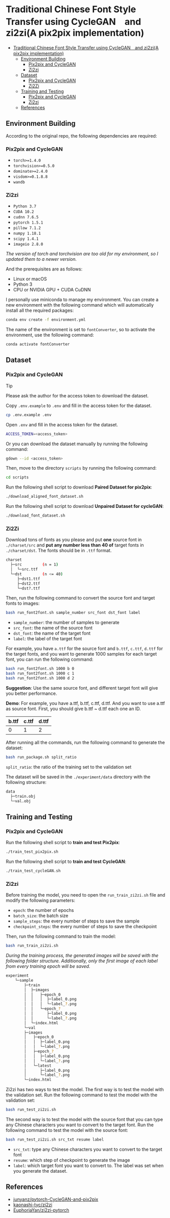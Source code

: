 # Traditional Chinese Font Style Transfer using CycleGAN　and zi2zi(A pix2pix implementation)

- [Traditional Chinese Font Style Transfer using CycleGAN　and zi2zi(A pix2pix implementation)](#traditional-chinese-font-style-transfer-using-cycleganand-zi2zia-pix2pix-implementation)
  - [Environment Building](#environment-building)
    - [Pix2pix and CycleGAN](#pix2pix-and-cyclegan)
    - [Zi2zi](#zi2zi)
  - [Dataset](#dataset)
    - [Pix2pix and CycleGAN](#pix2pix-and-cyclegan-1)
    - [Zi2Zi](#zi2zi-1)
  - [Training and Testing](#training-and-testing)
    - [Pix2pix and CycleGAN](#pix2pix-and-cyclegan-2)
    - [Zi2zi](#zi2zi-2)
  - [References](#references)

## Environment Building

According to the original repo, the following dependencies are required:
### Pix2pix and CycleGAN
- `torch>=1.4.0`
- `torchvision>=0.5.0`
- `dominate>=2.4.0`
- `visdom>=0.1.8.8`
- `wandb`
### Zi2zi
- `Python 3.7`
- `CUDA 10.2`
- `cudnn 7.6.5`
- `pytorch 1.5.1`
- `pillow 7.1.2`
- `numpy 1.18.1`
- `scipy 1.4.1`
- `imageio 2.8.0`

*The version of torch and torchvision are too old for my environment, so I updated them to a newer version.*

And the prerequisites are as follows:

- Linux or macOS
- Python 3
- CPU or NVIDIA GPU + CUDA CuDNN

I personally use miniconda to manage my environment. You can create a new environment with the following command which will automatically install all the required packages:

```bash
conda env create -f environment.yml
```
The name of the environment is set to `fontConverter`, so to activate the environment, use the following command:

```bash
conda activate fontConverter
```

## Dataset
### Pix2pix and CycleGAN
> [!TIP]
> Please ask the author for the access token to download the dataset.

Copy `.env.example` to `.env` and fill in the access token for the dataset.

```bash
cp .env.example .env
```

Open `.env` and fill in the access token for the dataset.

```bash
ACCESS_TOKEN=<access_token>
```

Or you can download the dataset manually by running the following command:

```bash
gdown --id <access_token>
```

Then, move to the directory `scripts` by running the following command:

```bash
cd scripts
```

Run the following shell script to download **Paired Dataset for pix2pix**:

```bash
./download_aligned_font_dataset.sh
```

Run the following shell script to download **Unpaired Dataset for cycleGAN**:

```bash
./download_font_dataset.sh
```
### Zi2Zi
Download tons of fonts as you please and put **one** source font in `./charset/src` and **put any number less than 40 of** target fonts in `./charset/dst`. The fonts should be in `.ttf` format.
```bash
charset
  ├─src         (n = 1)
  │  └─src.ttf
  └─dst         (n <= 40)
     ├─dst1.ttf
     ├─dst2.ttf
     └─dst?.ttf
```
Then, run the following command to convert the source font and target fonts to images:

```bash
bash run_font2font.sh sample_number src_font dst_font label
```
- `sample_number`: the number of samples to generate
- `src_font`: the name of the source font
- `dst_font`: the name of the target font
- `label`: the label of the target font

For example, you have `a.ttf` for the source font and `b.ttf`, `c.ttf`, `d.ttf` for the target fonts, and you want to generate 1000 samples for each target font, you can run the following command:

```bash
bash run_font2font.sh 1000 b 0
bash run_font2font.sh 1000 c 1
bash run_font2font.sh 1000 d 2
```
**Suggestion**: Use the same source font, and different target font will give you better performance.

**Demo**: For example, you have a.ttf, b.ttf, c.ttf, d.ttf. And you want to use a.ttf as source font. First, you should give b.ttf ~ d.ttf each one an ID.

| b.ttf | c.ttf | d.ttf |
| ----- | ----- | ----- |
| 0     | 1     | 2     |

After running all the commands, run the following command to generate the dataset:

```bash
bash run_package.sh split_ratio
```
`split_ratio`: the ratio of the training set to the validation set

The dataset will be saved in the `./experiment/data` directory with the following structure:

```bash
data
  ├─train.obj
  └─val.obj
```
## Training and Testing

### Pix2pix and CycleGAN

Run the following shell script to **train and test Pix2pix**:

```bash
./train_test_pix2pix.sh
```

Run the following shell script to **train and test CycleGAN**:

```bash
./train_test_cycleGAN.sh
```
### Zi2zi
Before training the model, you need to open the `run_train_zi2zi.sh` file and modify the following parameters:
- `epoch`: the number of epochs
- `batch_size`: the batch size
- `sample_steps`: the every number of steps to save the sample
- `checkpoint_steps`: the every number of steps to save the checkpoint

Then, run the following command to train the model:

```bash
bash run_train_zi2zi.sh
```

*During the training process, the generated images will be saved with the following folder structure. Additionally, only the first image of each label from every training epoch will be saved.*

```sh
experiment
    └─sample
        ├─train
        │  ├─images
        │  │   ├─epoch_0
        │  │   │  ├─label_0.png
        │  │   │  └─label_?.png
        │  │   └─epoch_?
        │  │      ├─label_0.png
        │  │      └─label_?.png
        │  └─index.html
        └─val
        ├─images
        │   ├─epoch_0
        │   │  ├─label_0.png
        │   │  └─label_?.png
        │   ├─epoch_?
        │   │  ├─label_0.png
        │   │  └─label_?.png
        │   └─latest
        │      ├─label_0.png
        │      └─label_?.png
        └─index.html
```
Zi2zi has two ways to test the model. The first way is to test the model with the validation set. Run the following command to test the model with the validation set:

```bash
bash run_test_zi2zi.sh
```
The second way is to test the model with the source font that you can type any Chinese characters you want to convert to the target font. Run the following command to test the model with the source font:

```bash
bash run_test_zi2zi.sh src_txt resume label
```
- `src_txt`: type any Chinese characters you want to convert to the target font
- `resume`: which step of checkpoint to generate the image
- `label`: which target font you want to convert to. The label was set when you generate the dataset.



## References

- [junyanz/pytorch-CycleGAN-and-pix2pix](https://github.com/junyanz/pytorch-CycleGAN-and-pix2pix)
- [kaonashi-tyc/zi2zi](https://github.com/kaonashi-tyc/zi2zi)
- [EuphoriaYan/zi2zi-pytorch](https://github.com/EuphoriaYan/zi2zi-pytorch?tab=readme-ov-file)